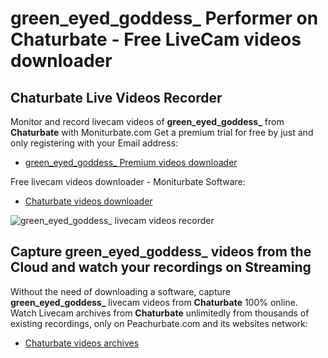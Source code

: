 # green_eyed_goddess_ Performer on Chaturbate - Free LiveCam videos downloader

## Chaturbate Live Videos Recorder

Monitor and record livecam videos of **green_eyed_goddess_** from **Chaturbate** with Moniturbate.com
Get a premium trial for free by just and only registering with your Email address:
* [green_eyed_goddess_ Premium videos downloader](https://moniturbate.com/request-demo-licence-key.html)

Free livecam videos downloader - Moniturbate Software:
* [Chaturbate videos downloader](https://moniturbate.com/moniturbate-download-software.html)

![green_eyed_goddess_ livecam videos recorder](https://peachurnet.com/templates/moniturbate-software.png)


## Capture green_eyed_goddess_ videos from the Cloud and watch your recordings on Streaming

Without the need of downloading a software, capture **green_eyed_goddess_** livecam videos from **Chaturbate** 100% online.
Watch Livecam archives from **Chaturbate** unlimitedly from thousands of existing recordings, only on Peachurbate.com and its websites network:
* [Chaturbate videos archives](https://peachurnet.com/)